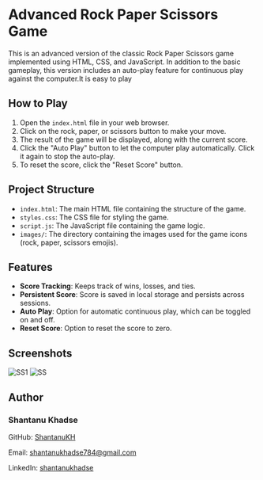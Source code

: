 # Advanced Rock Paper Scissors Game

This is an advanced version of the classic Rock Paper Scissors game implemented using HTML, CSS, and JavaScript. In addition to the basic gameplay, this version includes an auto-play feature for continuous play against the computer.It is easy to play

## How to Play

1. Open the `index.html` file in your web browser.
2. Click on the rock, paper, or scissors button to make your move.
3. The result of the game will be displayed, along with the current score.
4. Click the "Auto Play" button to let the computer play automatically. Click it again to stop the auto-play.
5. To reset the score, click the "Reset Score" button.

## Project Structure

- `index.html`: The main HTML file containing the structure of the game.
- `styles.css`: The CSS file for styling the game.
- `script.js`: The JavaScript file containing the game logic.
- `images/`: The directory containing the images used for the game icons (rock, paper, scissors emojis).

## Features

- **Score Tracking**: Keeps track of wins, losses, and ties.
- **Persistent Score**: Score is saved in local storage and persists across sessions.
- **Auto Play**: Option for automatic continuous play, which can be toggled on and off.
- **Reset Score**: Option to reset the score to zero.

## Screenshots
![SS1](https://github.com/ShantanuKH/Advanced-Rock-Paper-Scissor-Game/assets/99231251/474200ff-b7ef-48b6-ac99-4285b5612191)
![SS](https://github.com/ShantanuKH/Advanced-Rock-Paper-Scissor-Game/assets/99231251/0e4e4a38-3eff-4977-820b-a98301f0a552)




## Author

  ### Shantanu Khadse
  GitHub: [ShantanuKH](https://github.com/ShantanuKH)
  
  Email: shantanukhadse784@gmail.com  
  
  LinkedIn: [shantanukhadse](https://www.linkedin.com/in/shantanu-khadse-a62585230/)
